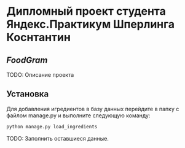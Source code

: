 # Дипломный проект студента Яндекс.Практикум Шперлинга Коснтантин

## _FoodGram_

TODO: Описание проекта

## Установка

Для добавления игредиентов в базу данных перейдите в папку с файлом manage.py и выполните следующую команду:

```sh
python manage.py load_ingredients
```

TODO: Заполнить оставшиеся данные. 
